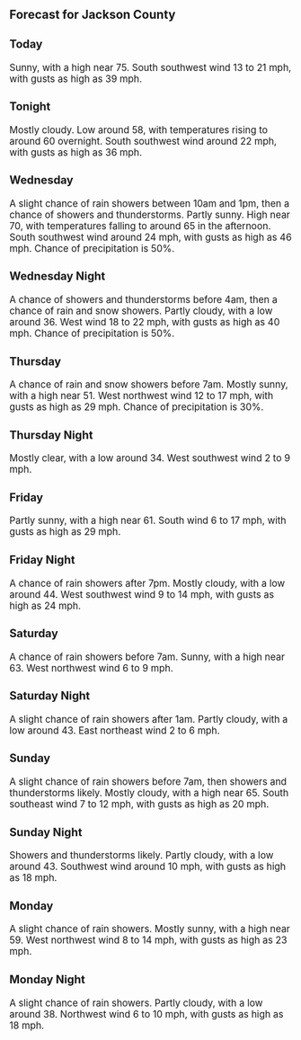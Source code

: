 <div>
   <h2>Forecast for Jackson County</h2>
   <p>
      <div style="font-size:120%">
         <h3>Today</h3>Sunny, with a high near 75. South southwest wind 13 to 21 mph, with gusts as high as 39 mph.<br></div>
   </p>
   <p>
      <div style="font-size:120%">
         <h3>Tonight</h3>Mostly cloudy. Low around 58, with temperatures rising to around 60 overnight. South southwest wind around 22 mph, with gusts
         as high as 36 mph.<br></div>
   </p>
   <p>
      <div style="font-size:120%">
         <h3>Wednesday</h3>A slight chance of rain showers between 10am and 1pm, then a chance of showers and thunderstorms. Partly sunny. High near
         70, with temperatures falling to around 65 in the afternoon. South southwest wind around 24 mph, with gusts as high as 46
         mph. Chance of precipitation is 50%.<br></div>
   </p>
   <p>
      <div style="font-size:120%">
         <h3>Wednesday Night</h3>A chance of showers and thunderstorms before 4am, then a chance of rain and snow showers. Partly cloudy, with a low around
         36. West wind 18 to 22 mph, with gusts as high as 40 mph. Chance of precipitation is 50%.<br></div>
   </p>
   <p>
      <div style="font-size:120%">
         <h3>Thursday</h3>A chance of rain and snow showers before 7am. Mostly sunny, with a high near 51. West northwest wind 12 to 17 mph, with gusts
         as high as 29 mph. Chance of precipitation is 30%.<br></div>
   </p>
   <p>
      <div style="font-size:120%">
         <h3>Thursday Night</h3>Mostly clear, with a low around 34. West southwest wind 2 to 9 mph.<br></div>
   </p>
   <p>
      <div style="font-size:120%">
         <h3>Friday</h3>Partly sunny, with a high near 61. South wind 6 to 17 mph, with gusts as high as 29 mph.<br></div>
   </p>
   <p>
      <div style="font-size:120%">
         <h3>Friday Night</h3>A chance of rain showers after 7pm. Mostly cloudy, with a low around 44. West southwest wind 9 to 14 mph, with gusts as high
         as 24 mph.<br></div>
   </p>
   <p>
      <div style="font-size:120%">
         <h3>Saturday</h3>A chance of rain showers before 7am. Sunny, with a high near 63. West northwest wind 6 to 9 mph.<br></div>
   </p>
   <p>
      <div style="font-size:120%">
         <h3>Saturday Night</h3>A slight chance of rain showers after 1am. Partly cloudy, with a low around 43. East northeast wind 2 to 6 mph.<br></div>
   </p>
   <p>
      <div style="font-size:120%">
         <h3>Sunday</h3>A slight chance of rain showers before 7am, then showers and thunderstorms likely. Mostly cloudy, with a high near 65. South
         southeast wind 7 to 12 mph, with gusts as high as 20 mph.<br></div>
   </p>
   <p>
      <div style="font-size:120%">
         <h3>Sunday Night</h3>Showers and thunderstorms likely. Partly cloudy, with a low around 43. Southwest wind around 10 mph, with gusts as high as
         18 mph.<br></div>
   </p>
   <p>
      <div style="font-size:120%">
         <h3>Monday</h3>A slight chance of rain showers. Mostly sunny, with a high near 59. West northwest wind 8 to 14 mph, with gusts as high as
         23 mph.<br></div>
   </p>
   <p>
      <div style="font-size:120%">
         <h3>Monday Night</h3>A slight chance of rain showers. Partly cloudy, with a low around 38. Northwest wind 6 to 10 mph, with gusts as high as 18
         mph.<br></div>
   </p>
</div>